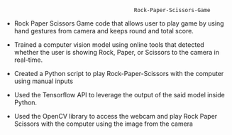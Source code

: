                                             Rock-Paper-Scissors-Game


* Rock Paper Scissors Game code that allows user to play game by using hand gestures from camera and keeps round and total score.

* Trained a computer vision model using online tools that detected whether the user is showing Rock, Paper, or Scissors to the camera in real-time.

* Created a Python script to play Rock-Paper-Scissors with the computer using manual inputs

* Used the Tensorflow API to leverage the output of the said model inside Python.

* Used the OpenCV library to access the webcam and play Rock Paper Scissors with the computer using the image from the camera

